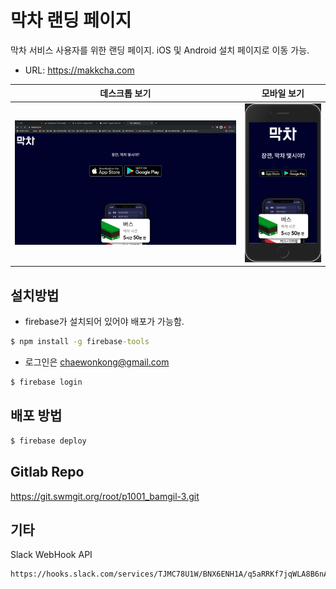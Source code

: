 # 막차 랜딩 페이지
막차 서비스 사용자를 위한 랜딩 페이지.
iOS 및 Android 설치 페이지로 이동 가능.
- URL: https://makkcha.com

|                                            데스크톱 보기                                             |                                             모바일 보기                                             |
| :--------------------------------------------------------------------------------------------: | :--------------------------------------------------------------------------------------------: |
| ![main_video](https://github.com/ChaeWonKong/image-resource/blob/master/landing1.png?raw=true) | ![path_video](https://github.com/ChaeWonKong/image-resource/blob/master/landing3.png?raw=true) |

## 설치방법

- firebase가 설치되어 있어야 배포가 가능함.

```cmd
$ npm install -g firebase-tools
```

- 로그인은 chaewonkong@gmail.com

```cmd
$ firebase login
```

## 배포 방법

```cmd
$ firebase deploy
```

## Gitlab Repo

https://git.swmgit.org/root/p1001_bamgil-3.git

## 기타

Slack WebHook API

```
https://hooks.slack.com/services/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
```
